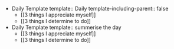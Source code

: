 - Daily Template
  template:: Daily
  template-including-parent:: false
	- [[3 things I appreciate myself]]
	- [[3 things I determine to do]]
- Daily Template
  template:: summerise the day
	- [[3 things I appreciate myself]]
	- [[3 things I determine to do]]